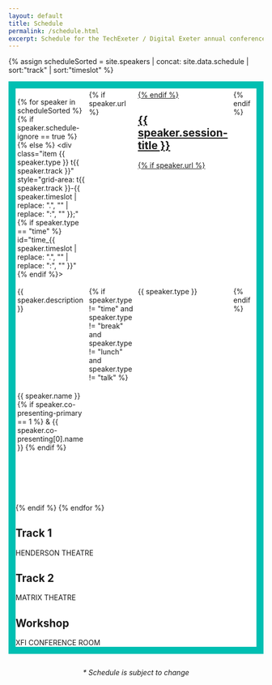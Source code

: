 ```yaml
---
layout: default
title: Schedule
permalink: /schedule.html
excerpt: Schedule for the TechExeter / Digital Exeter annual conference on 15th September 2022.
---
```


{% assign scheduleSorted = site.speakers | concat: site.data.schedule | sort:"track" | sort:"timeslot" %}

<style type="text/css">

  .schedule-wrap {
      margin:0em 0em 2em;
      border-color: #00bfb2;
      border-width: 1em;
      border-style: solid; 
      background-color:#fff;
  }
  .schedule-wrap h1 {
    font-size: 2rem;
    background-color: #fff;
    padding: 0.5em 0.25em;
    margin:0px;
  }
  #schedule {
    padding:0.25em;
    display: grid;
    grid-gap: 0.2em;
    gap:0.2em;
    grid-template-areas:
      "thead  t1head    t2head     workshophead"
      "t-0830 t12-0830  t12-0830   t12-0830 "
      "t-0845 t12-0830  t12-0830   t12-0830 "
      "t-0900 t12-0830  t12-0830   t12-0830 "
      "t-0915 t12-0830  t12-0830   t12-0830 "
      "t-0930 t12-0930  t12-0930   ."
      "t-0945 t1-0945   t12-0945   ."
      "t-1000 t1-0945   t12-0945   ."
      "t-1015 t1-1015   t2-1015    tworkshop-1015"
      "t-1030 t1-1015   t2-1015    tworkshop-1015"
      "t-1045 t1-1015   t2-1015    tworkshop-1015"
      "t-1100 t12-1100  t12-1100   ."
      "t-1115 t12-1100  t12-1100    ."
      "t-1130 t1-1130   t2-1130    ."
      "t-1145 t1-1130   t2-1130    ."
      "t-1200 t1-1200   t2-1200   . "
      "t-1215 t1-1200   t2-1200    ."
      "t-1230 t1-1230   t2-1230    ."
      "t-1245 t1-1230   t2-1230    ."
      "t-1300 t12-1300  t12-1300   ."
      "t-1315 t12-1300  t12-1300   ."
      "t-1330 t12-1300  t12-1300   ."
      "t-1345 t12-1300  t12-1300   ."
      "t-1400 t1-1400   t2-1400    ."
      "t-1415 t1-1400   t2-1400    ."
      "t-1430 t1-1400   t2-1400    ."
      "t-1445 t1-1445   t2-1445    ."
      "t-1500 t1-1445   t2-1445    ."
      "t-1515 t1-1445   t2-1445    ."
      "t-1530 t12-1530  t12-1530   tworkshop-1530"
      "t-1545 t12-1530  t12-1530    ."
      "t-1600 t1-1600   t2-1600    ."
      "t-1615 t1-1600   t2-1600    ."
      "t-1630 t1-1600   t2-1600    ."
      "t-1645 t12-1645  t12-1645   ."
      "t-1700 t12-1700  t12-1700   ."
      "t-1715 t12-1715  t12-1715   ."
      ".      t1-tba    t2-tba     .";
  }
  
  #schedule .small-time {
    display:none;
  }

  @media screen and (max-width: 40em) {
      .schedule-wrap {
        border:0px;
        background:none;
      }
      #schedule {
        box-shadow:none;
        padding:0px;
        grid-gap: 0px;
        gap:0px;
      }
      #schedule .time {
        display:none;
      }
      .item {
        border:1px solid #fff;
      }
      #schedule .small-time {
        display:inline-block;
      }
  }

</style>

<div class="container">

<div class="schedule-wrap">
<div id="schedule">

  {% for speaker in scheduleSorted %}
  {% if speaker.schedule-ignore == true %}
  {% else %}
    <div class="item {{ speaker.type }} t{{ speaker.track }}" style="grid-area: t{{ speaker.track }}-{{ speaker.timeslot | replace: ".", ""  | replace: ":", "" }};" {% if speaker.type == "time" %} id="time_{{ speaker.timeslot | replace: ".", ""  | replace: ":", "" }}" {% endif %}>
      <div class="small-time">{{ speaker.timeslot }} </div>
      {% if speaker.url %}
      <a href="{{ speaker.url }}">
      {% endif %}
      <h2>{{ speaker.session-title }}</h2>
      {% if speaker.url %}
      </a>
      {% endif %}
      <div class="description">{{ speaker.description }}</div>
      {% if speaker.type != "time" and speaker.type != "break" and speaker.type != "lunch"  and speaker.type != "talk" %}
      <div class="type"> {{ speaker.type }}</div>
      {% endif %}
      <div class="speaker">    
        {{ speaker.name }}
        {% if speaker.co-presenting-primary == 1 %} 
          &amp; {{ speaker.co-presenting[0].name }}
        {% endif %}
      </div>
    </div>
  {% endif %}
  {% endfor %}

  <div class="item head t1" style="grid-area: t1head;" id="track_1">
  <h2>Track 1</h2>
  HENDERSON THEATRE
  </div>
  <div class="item head t2" style="grid-area: t2head;" id="track_2">
  <h2>Track 2</h2>
  MATRIX THEATRE
  </div>
  <div class="item head tworkshop" style="grid-area: workshophead;" id="track_woskhop">
  <h2>Workshop</h2>
  XFI CONFERENCE ROOM
  </div>

</div>
</div>

<div style="text-align:center;"><em>* Schedule is subject to change</em></div>

</div>